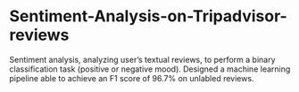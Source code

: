 # Sentiment-Analysis-on-Tripadvisor-reviews
Sentiment analysis, analyzing user’s textual reviews, to perform a binary classification task (positive or negative mood). Designed a machine learning pipeline able to achieve an F1 score of 96.7% on unlabled reviews.
